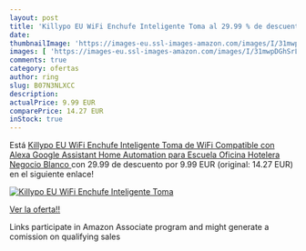 ```yaml
---
layout: post
title: 'Killypo EU WiFi Enchufe Inteligente Toma al 29.99 % de descuento'
date: 
thumbnailImage: 'https://images-eu.ssl-images-amazon.com/images/I/31mwpDGhSrL._SL200_.jpg'
images: [ 'https://images-eu.ssl-images-amazon.com/images/I/31mwpDGhSrL._SL200_.jpg' ]
comments: true
category: ofertas
author: ring
slug: B07N3NLXCC
description:
actualPrice: 9.99 EUR
comparePrice: 14.27 EUR
inStock: true
---
```


Está [Killypo EU WiFi Enchufe Inteligente Toma de WiFi Compatible con Alexa Google Assistant Home Automation para Escuela Oficina Hotelera Negocio Blanco ](https://www.amazon.es/dp/B07N3NLXCC/?tag=tolees-21) con 29.99 de descuento por 9.99 EUR (original: 14.27 EUR) en el siguiente enlace!

[![Killypo EU WiFi Enchufe Inteligente Toma](https://images-eu.ssl-images-amazon.com/images/I/31mwpDGhSrL._SL200_.jpg)](https://www.amazon.es/dp/B07N3NLXCC/?tag=tolees-21)

[Ver la oferta!!](https://www.amazon.es/dp/B07N3NLXCC/?tag=tolees-21)

Links participate in Amazon Associate program and might generate a comission on qualifying sales


